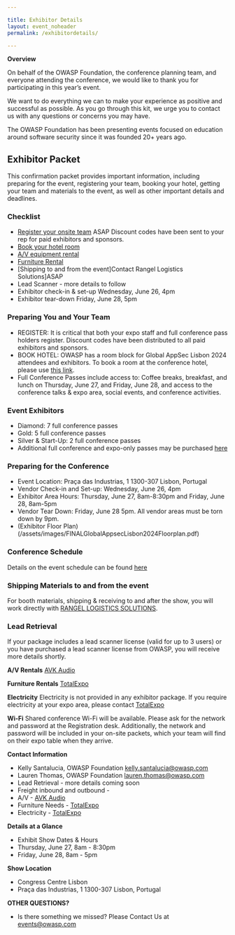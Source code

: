 ```yaml
---

title: Exhibitor Details
layout: event_noheader
permalink: /exhibitordetails/

---
```

**Overview**

On behalf of the OWASP Foundation, the conference planning team, and everyone attending the conference, we would like to thank you for participating in this year’s event.

We want to do everything we can to make your experience as positive and successful as possible. As you go through this kit, we urge you to contact us with any questions or concerns you may have.

The OWASP Foundation has been presenting events focused on education around software security since it was founded 20+ years ago.

## Exhibitor Packet

This confirmation packet provides important information, including preparing for the event, registering your team, booking your hotel, getting your team and materials to the event, as well as other important details and deadlines.

### Checklist

+ [Register your onsite team](https://lisbon.globalappsec.org/) ASAP Discount codes have been sent to your rep for paid exhibitors and sponsors.
+ [Book your hotel room](https://www.hyatt.com/en-US/group-booking/LISHR/G-YAAA) 
+ [A/V equipment rental](mailto:sandra.rodrigues@avk.pt)
+ [Furniture Rental](https://eventorders.com/product-category/global-appsec-lisbon-2024-g90fw2d/)
+ [Shipping to and from the event]Contact Rangel Logistics Solutions]ASAP 
+ Lead Scanner - more details to follow
+ Exhibitor check-in & set-up Wednesday, June 26, 4pm
+ Exhibitor tear-down Friday, June 28, 5pm

### Preparing You and Your Team

+ REGISTER: It is critical that both your expo staff and full conference pass holders register. Discount codes have been distributed to all paid exhibitors and sponsors.
+ BOOK HOTEL: OWASP has a room block for Global AppSec Lisbon 2024 attendees and exhibitors. To book a room at the conference hotel, please use [this link](https://www.hyatt.com/en-US/group-booking/LISHR/G-YAAA).
+ Full Conference Passes include access to: Coffee breaks, breakfast, and lunch on Thursday, June 27, and Friday, June 28, and access to the conference talks & expo area, social events, and conference activities.

### Event Exhibitors

+ Diamond:  7 full conference passes 
+ Gold: 5 full conference passes
+ Silver & Start-Up: 2 full conference passes
+ Additional full conference and expo-only passes may be purchased [here](https://lisbon.globalappsec.org/)

### Preparing for the Conference

+ Event Location: Praça das Industrias, 1  1300-307 Lisbon, Portugal
+ Vendor Check-in and Set-up: Wednesday, June 26, 4pm
+ Exhibitor Area Hours: Thursday, June 27, 8am-8:30pm and Friday, June 28, 8am-5pm
+ Vendor Tear Down: Friday, June 28 5pm. All vendor areas must be torn down by 9pm.
+ (Exhibitor Floor Plan)(/assets/images/FINALGlobalAppsecLisbon2024Floorplan.pdf)
### Conference Schedule

Details on the event schedule can be found [here](https://owaspglobalappseclisbon2024.sched.com/)

### Shipping Materials to and from the event

For booth materials, shipping & receiving to and after the show, you will work directly with [RANGEL LOGISTICS SOLUTIONS](TBA).

### Lead Retrieval

If your package includes a lead scanner license (valid for up to 3 users) or you have purchased a lead scanner license from OWASP, you will receive more details shortly. 

**A/V Rentals**
[AVK Audio](TBA)

**Furniture Rentals** 
[TotalExpo](https://eventorders.com/product-category/global-appsec-lisbon-2024-g90fw2d/)

**Electricity** 
Electricity is not provided in any exhibitor package. If you require electricity at your expo area, please contact [TotalExpo](mailto:Jennifer@totalexpo.ie)

**Wi-Fi**
Shared conference Wi-Fi will be available. Please ask for the network and password at the Registration desk. Additionally, the network and password will be included in your on-site packets, which your team will find on their expo table when they arrive.

**Contact Information**

+ Kelly Santalucia, OWASP Foundation [kelly.santalucia@owasp.com](mailto:kelly.santalucia@owasp.com)
+ Lauren Thomas, OWASP Foundation [lauren.thomas@owasp.com](mailto:lauren.thomas@owasp.com)
+ Lead Retrieval - more details coming soon
+ Freight inbound and outbound - 
+ A/V - [AVK Audio](sandra.rodrigues@avk.pt)
+ Furniture Needs - [TotalExpo](mailto:Jennifer@totalexpo.ie)
+ Electricity - [TotalExpo](mailto:Jennifer@totalexpo.ie)

**Details at a Glance**

+ Exhibit Show Dates & Hours
+ Thursday, June 27, 8am - 8:30pm
+ Friday, June 28, 8am - 5pm

**Show Location**

+ Congress Centre Lisbon
+ Praça das Industrias, 1 1300-307 Lisbon, Portugal

**OTHER QUESTIONS?** 

+ Is there something we missed? Please Contact Us at [events@owasp.com](mailto:events@owasp.com)

